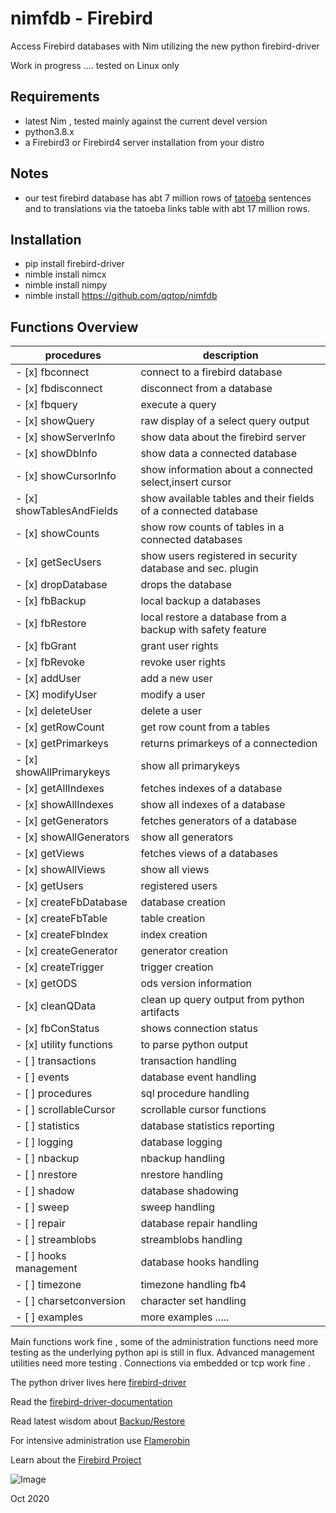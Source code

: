 # nimfdb   -  Firebird


Access Firebird databases with Nim utilizing the new python firebird-driver


Work in progress .... tested on Linux only


Requirements
-------------------

 - latest Nim , tested mainly against the current devel version
 - python3.8.x
 - a Firebird3 or Firebird4 server installation from your distro
 
Notes 
------------------- 
 - our test firebird database has abt 7 million rows of [tatoeba](https://tatoeba.org/eng/) sentences
   and to translations via the tatoeba links table with abt 17 million rows.
  

Installation
-------------------
 - pip install firebird-driver
 - nimble install nimcx
 - nimble install nimpy
 - nimble install https://github.com/qqtop/nimfdb 
 

Functions Overview
-------------------

| procedures                 | description                                                      | 
|----------------------------|------------------------------------------------------------------|
|  - [x] fbconnect           | connect to a firebird database                                   |
|  - [x] fbdisconnect        | disconnect from a database                                       |
|  - [x] fbquery             | execute a query                                                  | 
|  - [x] showQuery           | raw display of a select query output                             |
|  - [x] showServerInfo      | show data about the firebird server                              |
|  - [x] showDbInfo          | show data a connected database                                   |
|  - [x] showCursorInfo      | show information about a connected select,insert cursor          |
|  - [x] showTablesAndFields | show available tables and their fields of a connected database   |
|  - [x] showCounts          | show row counts of tables in a connected databases               |
|  - [x] getSecUsers         | show users registered in security database and sec. plugin       |
|  - [x] dropDatabase        | drops the database                                               |
|  - [x] fbBackup            | local backup a databases                                         |
|  - [x] fbRestore           | local restore a database from a backup with safety feature       |
|  - [x] fbGrant             | grant user rights                                                |
|  - [x] fbRevoke            | revoke user rights                                               |
|  - [x] addUser             | add a new user                                                   |
|  - [X] modifyUser          | modify a user                                                    |
|  - [x] deleteUser          | delete a user                                                    |
|  - [x] getRowCount         | get row count from a tables                                      |
|  - [x] getPrimarkeys       | returns primarkeys of a connectedion                             |
|  - [x] showAllPrimarykeys  | show all primarykeys                                             |
|  - [x] getAllIndexes       | fetches indexes of a database                                    |
|  - [x] showAllIndexes      | show all indexes of a database                                   |
|  - [x] getGenerators       | fetches generators of a database                                 |
|  - [x] showAllGenerators   | show all generators                                              |
|  - [x] getViews            | fetches views of a databases                                     |
|  - [x] showAllViews        | show all views                                                   |
|  - [x] getUsers            | registered users                                                 |
|  - [x] createFbDatabase    | database creation                                                |
|  - [x] createFbTable       | table creation                                                   |
|  - [x] createFbIndex       | index creation                                                   |
|  - [x] createGenerator     | generator creation                                               |
|  - [x] createTrigger       | trigger creation                                                 |
|  - [x] getODS              | ods version information                                          |
|  - [x] cleanQData          | clean up query output from python artifacts                      |
|  - [x] fbConStatus         | shows connection status                                          |
|  - [x] utility functions   | to parse python output                                           |
|  - [ ] transactions        | transaction handling                                             |
|  - [ ] events              | database event handling                                          |
|  - [ ] procedures          | sql procedure handling                                           |
|  - [ ] scrollableCursor    | scrollable cursor functions                                      |
|  - [ ] statistics          | database statistics reporting                                    |
|  - [ ] logging             | database logging                                                 |
|  - [ ] nbackup             | nbackup handling                                                 |
|  - [ ] nrestore            | nrestore handling                                                |
|  - [ ] shadow              | database shadowing                                               |
|  - [ ] sweep               | sweep handling                                                   |
|  - [ ] repair              | database repair handling                                         |
|  - [ ] streamblobs         | streamblobs handling                                             |
|  - [ ] hooks management    | database hooks handling                                          |
|  - [ ] timezone            | timezone handling    fb4                                         |
|  - [ ] charsetconversion   | character set handling                                           |
|  - [ ] examples            | more examples .....                                              |



Main functions work fine , some of the administration functions
need more testing as the underlying python api is still in flux.
Advanced management utilities need more testing .
Connections via embedded or tcp work fine .

The python driver lives here [firebird-driver](https://github.com/FirebirdSQL/python3-driver) 

Read the [firebird-driver-documentation](https://firebird-driver.readthedocs.io/en/latest/index.html)

Read latest wisdom about [Backup/Restore ](https://ib-aid.com/articles/firebird-gbak-backup-tips-and-tricks)

For intensive administration use [Flamerobin](https://github.com/mariuz/flamerobin) 

Learn about the [Firebird Project](https://www.firebirdsql.org/en/start/)



![Image](http://qqtop.github.io/qqtop1.png?raw=true)

Oct 2020


